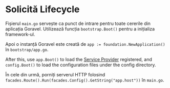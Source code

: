 # Solicită Lifecycle

Fișierul `main.go` servește ca punct de intrare pentru toate cererile din aplicația Goravel. Utilizează funcția
`bootstrap.Boot()` pentru a inițializa framework-ul.

Apoi o instanță Goravel este creată de `app := foundation.NewApplication()` în `bootstrap/app.go`.

After this, use `app.Boot()` to load the [Service Provider](providers) registered, and `config.Boot()` to
load the configuration files under the config directory.

În cele din urmă, porniți serverul HTTP folosind `facades.Route().Run(facades.Config().GetString("app.host"))` în `main.go`.
